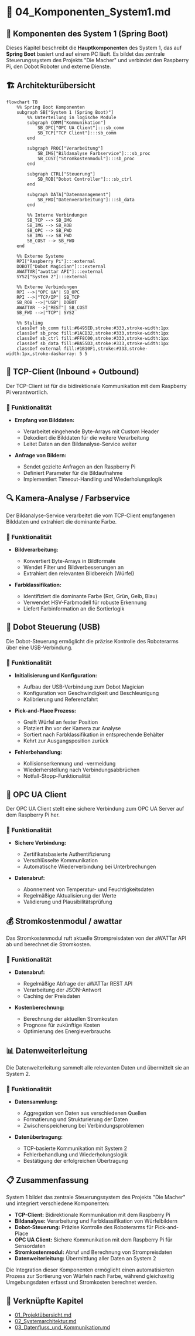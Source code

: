 📄 04_Komponenten_System1.md
==========================

🔧 Komponenten des System 1 (Spring Boot)
----------------------------------------------------------------------

Dieses Kapitel beschreibt die **Hauptkomponenten** des System 1, das auf **Spring Boot** basiert und auf einem PC läuft. Es bildet das zentrale Steuerungssystem des Projekts "Die Macher" und verbindet den Raspberry Pi, den Dobot Roboter und externe Dienste.

🏗️ Architekturübersicht
--------------------------

```mermaid
flowchart TB
    %% Spring Boot Komponenten
    subgraph SB["System 1 (Spring Boot)"]
        %% Unterteilung in logische Module
        subgraph COMM["Kommunikation"]
            SB_OPC["OPC UA Client"]:::sb_comm
            SB_TCP["TCP Client"]:::sb_comm
        end
        
        subgraph PROC["Verarbeitung"]
            SB_IMG["Bildanalyse Farbservice"]:::sb_proc
            SB_COST["Stromkostenmodul"]:::sb_proc
        end
        
        subgraph CTRL["Steuerung"]
            SB_ROB["Dobot Controller"]:::sb_ctrl
        end
        
        subgraph DATA["Datenmanagement"]
            SB_FWD["Datenverarbeitung"]:::sb_data
        end
        
        %% Interne Verbindungen
        SB_TCP --> SB_IMG
        SB_IMG --> SB_ROB
        SB_OPC --> SB_FWD
        SB_IMG --> SB_FWD
        SB_COST --> SB_FWD
    end
    
    %% Externe Systeme
    RPI["Raspberry Pi"]:::external
    DOBOT["Dobot Magician"]:::external
    AWATTAR["awattar API"]:::external
    SYS2["System 2"]:::external
    
    %% Externe Verbindungen
    RPI -->|"OPC UA"| SB_OPC
    RPI -->|"TCP/IP"| SB_TCP
    SB_ROB -->|"USB"| DOBOT
    AWATTAR -->|"REST"| SB_COST
    SB_FWD -->|"TCP"| SYS2
    
    %% Styling
    classDef sb_comm fill:#6495ED,stroke:#333,stroke-width:1px
    classDef sb_proc fill:#1ACD32,stroke:#333,stroke-width:1px
    classDef sb_ctrl fill:#FF8C00,stroke:#333,stroke-width:1px
    classDef sb_data fill:#BA55D3,stroke:#333,stroke-width:1px
    classDef external fill:#1B10F1,stroke:#333,stroke-width:1px,stroke-dasharray: 5 5
```

📡 TCP-Client (Inbound + Outbound)
----------------------------------

Der TCP-Client ist für die bidirektionale Kommunikation mit dem Raspberry Pi verantwortlich.

### 🔄 Funktionalität

* **Empfang von Bilddaten:**
  * Verarbeitet eingehende Byte-Arrays mit Custom Header
  * Dekodiert die Bilddaten für die weitere Verarbeitung
  * Leitet Daten an den Bildanalyse-Service weiter

* **Anfrage von Bildern:**
  * Sendet gezielte Anfragen an den Raspberry Pi
  * Definiert Parameter für die Bildaufnahme
  * Implementiert Timeout-Handling und Wiederholungslogik

🔍 Kamera-Analyse / Farbservice
------------------------------

Der Bildanalyse-Service verarbeitet die vom TCP-Client empfangenen Bilddaten und extrahiert die dominante Farbe.

### 🔄 Funktionalität

* **Bildverarbeitung:**
  * Konvertiert Byte-Arrays in Bildformate
  * Wendet Filter und Bildverbesserungen an
  * Extrahiert den relevanten Bildbereich (Würfel)

* **Farbklassifikation:**
  * Identifiziert die dominante Farbe (Rot, Grün, Gelb, Blau)
  * Verwendet HSV-Farbmodell für robuste Erkennung
  * Liefert Farbinformation an die Sortierlogik

🤖 Dobot Steuerung (USB)
-----------------------

Die Dobot-Steuerung ermöglicht die präzise Kontrolle des Roboterarms über eine USB-Verbindung.

### 🔄 Funktionalität

* **Initialisierung und Konfiguration:**
  * Aufbau der USB-Verbindung zum Dobot Magician
  * Konfiguration von Geschwindigkeit und Beschleunigung
  * Kalibrierung und Referenzfahrt

* **Pick-and-Place Prozess:**
  * Greift Würfel an fester Position
  * Platziert ihn vor der Kamera zur Analyse
  * Sortiert nach Farbklassifikation in entsprechende Behälter
  * Kehrt zur Ausgangsposition zurück

* **Fehlerbehandlung:**
  * Kollisionserkennung und -vermeidung
  * Wiederherstellung nach Verbindungsabbrüchen
  * Notfall-Stopp-Funktionalität

🔐 OPC UA Client
---------------

Der OPC UA Client stellt eine sichere Verbindung zum OPC UA Server auf dem Raspberry Pi her.

### 🔄 Funktionalität

* **Sichere Verbindung:**
  * Zertifikatsbasierte Authentifizierung
  * Verschlüsselte Kommunikation
  * Automatische Wiederverbindung bei Unterbrechungen

* **Datenabruf:**
  * Abonnement von Temperatur- und Feuchtigkeitsdaten
  * Regelmäßige Aktualisierung der Werte
  * Validierung und Plausibilitätsprüfung

💰 Stromkostenmodul / awattar
---------------------------

Das Stromkostenmodul ruft aktuelle Strompreisdaten von der aWATTar API ab und berechnet die Stromkosten.

### 🔄 Funktionalität

* **Datenabruf:**
  * Regelmäßige Abfrage der aWATTar REST API
  * Verarbeitung der JSON-Antwort
  * Caching der Preisdaten

* **Kostenberechnung:**
  * Berechnung der aktuellen Stromkosten
  * Prognose für zukünftige Kosten
  * Optimierung des Energieverbrauchs

📊 Datenweiterleitung
-------------------

Die Datenweiterleitung sammelt alle relevanten Daten und übermittelt sie an System 2.

### 🔄 Funktionalität

* **Datensammlung:**
  * Aggregation von Daten aus verschiedenen Quellen
  * Formatierung und Strukturierung der Daten
  * Zwischenspeicherung bei Verbindungsproblemen

* **Datenübertragung:**
  * TCP-basierte Kommunikation mit System 2
  * Fehlerbehandlung und Wiederholungslogik
  * Bestätigung der erfolgreichen Übertragung

📋 Zusammenfassung
----------------

System 1 bildet das zentrale Steuerungssystem des Projekts "Die Macher" und integriert verschiedene Komponenten:

* **TCP-Client:** Bidirektionale Kommunikation mit dem Raspberry Pi
* **Bildanalyse:** Verarbeitung und Farbklassifikation von Würfelbildern
* **Dobot-Steuerung:** Präzise Kontrolle des Roboterarms für Pick-and-Place
* **OPC UA Client:** Sichere Kommunikation mit dem Raspberry Pi für Sensordaten
* **Stromkostenmodul:** Abruf und Berechnung von Strompreisdaten
* **Datenweiterleitung:** Übermittlung aller Daten an System 2

Die Integration dieser Komponenten ermöglicht einen automatisierten Prozess zur Sortierung von Würfeln nach Farbe, während gleichzeitig Umgebungsdaten erfasst und Stromkosten berechnet werden.

📎 Verknüpfte Kapitel
---------------------

* [01_Projektübersicht.md](01_Projektübersicht.md)
* [02_Systemarchitektur.md](02_Systemarchitektur.md)
* [03_Datenfluss_und_Kommunikation.md](03_Datenfluss_und_Kommunikation.md)
